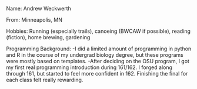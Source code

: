 Name: Andrew Weckwerth

From: Minneapolis, MN

Hobbies: Running (especially trails), canoeing (BWCAW if possible), reading
(fiction), home brewing, gardening

Programming Background:
-I did a limited amount of programming in python and R in the course of my
undergrad biology degree, but these programs were mostly based on templates.
-After deciding on the OSU program, I got my first real programming
introduction during 161/162. I forged along through 161, but started to feel
more confident in 162. Finishing the final for each class felt really
rewarding.

